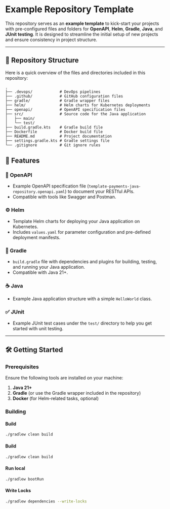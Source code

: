 # Example Repository Template

This repository serves as an **example template** to kick-start your projects with pre-configured files and folders for **OpenAPI**, **Helm**, **Gradle**, **Java**, and **JUnit testing**. It is designed to streamline the initial setup of new projects and ensure consistency in project structure.

---

## 📂 Repository Structure

Here is a quick overview of the files and directories included in this repository:

```plaintext
.
├── .devops/            # DevOps pipelines
├── .github/            # GitHub configuration files
├── gradle/             # Gradle wrapper files
├── helm/               # Helm charts for Kubernetes deployments
├── openapi/            # OpenAPI specification files
├── src/                # Source code for the Java application
│   ├── main/
│   └── test/
├── build.gradle.kts    # Gradle build file
├── Dockerfile          # Docker build file
├── README.md           # Project documentation
├── settings.gradle.kts # Gradle settings file
└── .gitignore          # Git ignore rules
```

## 🚀 Features

### 📜 OpenAPI
- Example OpenAPI specification file (`template-payments-java-repository.openapi.yaml`) to document your RESTful APIs.
- Compatible with tools like Swagger and Postman.

### ⚙️ Helm
- Template Helm charts for deploying your Java application on Kubernetes.
- Includes `values.yaml` for parameter configuration and pre-defined deployment manifests.

### 🔧 Gradle
- `build.gradle` file with dependencies and plugins for building, testing, and running your Java application.
- Compatible with Java 21+.

### ☕ Java
- Example Java application structure with a simple `HelloWorld` class.

### ✅ JUnit
- Example JUnit test cases under the `test/` directory to help you get started with unit testing.

---

## 🛠️ Getting Started

### Prerequisites
Ensure the following tools are installed on your machine:
1. **Java 21+**
2. **Gradle** (or use the Gradle wrapper included in the repository)
3. **Docker** (for Helm-related tasks, optional)

### Building

#### Build

```sh
./gradlew clean build
```

#### Build

```sh
./gradlew clean build
```

#### Run local

```sh
./gradlew bootRun
```


#### Write Locks

```sh
./gradlew dependencies --write-locks
```
